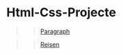 # Html-Css-Projecte
>>[Paragraph](https://paragraph-websitee.netlify.app/)

>>[Reisen](https://gentle-vacherin-162306.netlify.app/)


